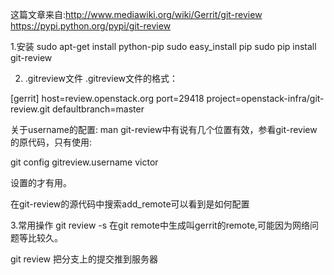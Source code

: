 这篇文章来自:http://www.mediawiki.org/wiki/Gerrit/git-review
https://pypi.python.org/pypi/git-review

1.安装
sudo apt-get install python-pip
sudo easy_install pip
sudo pip install git-review

2. .gitreview文件
.gitreview文件的格式：

[gerrit]
host=review.openstack.org
port=29418
project=openstack-infra/git-review.git
defaultbranch=master

关于username的配置:
man git-review中有说有几个位置有效，参看git-review的原代码，只有使用:

git config gitreview.username victor

设置的才有用。

在git-review的源代码中搜索add_remote可以看到是如何配置

3.常用操作
git review -s 在git remote中生成叫gerrit的remote,可能因为网络问题等比较久。

git review 把分支上的提交推到服务器

